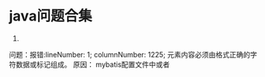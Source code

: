 # java问题合集
1.  
问题：报错:lineNumber: 1; columnNumber: 1225; 元素内容必须由格式正确的字符数据或标记组成。
原因： mybatis配置文件中或者<script>中不能出现小于号 即 < 这个符号
解决：逻辑改成 > 或者 < 用 &lt; 代替
